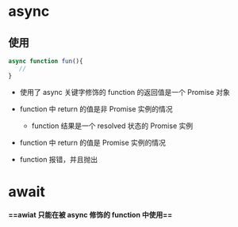 # async

## 使用

```js
async function fun(){
   // 
}
```

* 使用了 async 关键字修饰的 function 的返回值是一个 Promise 对象
* function 中 return 的值是非 Promise 实例的情况
  * function 结果是一个 resolved 状态的 Promise 实例
* function 中 return 的值是 Promise 实例的情况

* function 报错，并且抛出

# await

**==awiat 只能在被 async 修饰的 function 中使用==**


